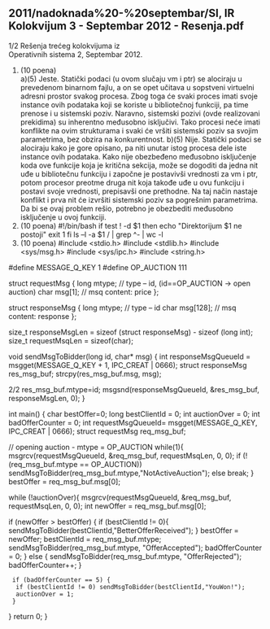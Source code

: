 2011/nadoknada%20-%20septembar/SI, IR Kolokvijum 3 - Septembar 2012 - Resenja.pdf
--------------------------------------------------------------------------------


1/2 
Rešenja trećeg kolokvijuma iz  
Operativnih sistema 2, Septembar 2012. 
1. (10 poena)  
a)(5) Jeste. Statički podaci (u ovom slučaju vm i ptr)  se alociraju u prevedenom binarnom 
fajlu, a on se opet učitava u sopstveni virtuelni adresni prostor svakog procesa. Zbog toga će 
svaki proces imati svoje instance ovih podataka koji se koriste u bibliotečnoj funkciji, pa time 
prenose  i  u  sistemski  poziv. Naravno,  sistemski  pozivi  (ovde  realizovani  prekidima)  su 
inherentno međusobno isključivi. Tako procesi neće imati konflikte  na  ovim  strukturama i 
svaki će vršiti sistemski poziv sa svojim parametrima, bez obzira na konkurentnost. 
b)(5) Nije. Statički podaci se alociraju kako je gore opisano, pa niti unutar istog procesa dele 
iste instance ovih podataka. Kako nije obezbeđeno međusobno isključenje koda ove funkcije 
koja je kritična sekcija, može se dogoditi da jedna nit uđe u bibliotečnu funkciju i započne je 
postavivši vrednosti za vm i ptr, potom procesor preotme druga nit koja takođe uđe u ovu 
funkciju i postavi  svoje vrednosti, prepisavši one prethodne. Na taj način nastaje konflikt i 
prva nit će izvršiti  sistemski poziv sa pogrešnim parametrima. Da bi se ovaj problem rešio, 
potrebno je obezbediti međusobno isključenje u ovoj funkciji. 
2. (10 poena) 
#!/bin/bash 
if test ! -d $1 
then 
  echo "Direktorijum $1 ne postoji" 
  exit 1 
fi 
ls –l -a $1 / | grep ^- | wc -l 
3. (10 poena) 
#include <stdio.h> 
#include <stdlib.h> 
#include <sys/msg.h> 
#include <sys/ipc.h> 
#include <string.h> 
 
#define MESSAGE_Q_KEY 1 
#define OP_AUCTION 111 
 
struct requestMsg { 
 long mtype; // type – id, (id==OP_AUCTION -> open auction) 
 char msg[1]; // msq content: price 
}; 
 
struct responseMsg { 
 long mtype; // type – id 
 char msg[128]; // msq content: response 
}; 
 
size_t responseMsgLen = sizeof (struct responseMsg) - sizeof (long int); 
size_t requestMsqLen = sizeof(char); 
 
void sendMsgToBidder(long id, char* msg) { 
 int responseMsgQueueId = msgget(MESSAGE_Q_KEY + 1, IPC_CREAT | 0666); 
 struct responseMsg res_msg_buf; 
 strcpy(res_msg_buf.msg, msg); 

2/2 
 res_msg_buf.mtype=id; 
 msgsnd(responseMsgQueueId, &res_msg_buf, responseMsgLen, 0); 
} 
 
int main() { 
 char bestOffer=0; 
 long bestClientId = 0; 
 int auctionOver = 0; 
 int badOfferCounter = 0; 
 int requestMsgQueueId= msgget(MESSAGE_Q_KEY, IPC_CREAT | 0666); 
 struct requestMsg req_msg_buf; 
 
 // opening auction - mtype = OP_AUCTION 
 while(1){ 
  msgrcv(requestMsgQueueId, &req_msg_buf, requestMsqLen, 0, 0); 
  if (!(req_msg_buf.mtype == OP_AUCTION)) 
   sendMsgToBidder(req_msg_buf.mtype,"NotActiveAuction"); 
  else 
   break; 
 } 
 bestOffer = req_msg_buf.msg[0]; 
 
 while (!auctionOver){ 
  msgrcv(requestMsgQueueId, &req_msg_buf, requestMsqLen, 0, 0); 
  int newOffer = req_msg_buf.msg[0]; 
 
  if (newOffer > bestOffer) { 
      if (bestClientId != 0){ 
       sendMsgToBidder(bestClientId,"BetterOfferReceived"); } 
      bestOffer = newOffer; 
      bestClientId = req_msg_buf.mtype; 
      sendMsgToBidder(req_msg_buf.mtype, "OfferAccepted"); 
      badOfferCounter = 0; 
     } else { 
   sendMsgToBidder(req_msg_buf.mtype, "OfferRejected"); 
   badOfferCounter++; } 
 
     if (badOfferCounter == 5) { 
      if (bestClientId != 0) sendMsgToBidder(bestClientId,"YouWon!"); 
      auctionOver = 1; 
     } 
 } 
 return 0; 
} 
 